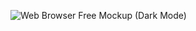 ![Web Browser Free Mockup (Dark Mode)](https://github.com/theahmetgg/QR-Code-Generator/assets/92268751/355b3c30-bc88-4d6a-8065-5969a24add04)
